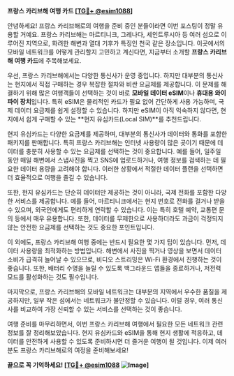 **프랑스 카리브해 여행 카드 [[TG💪+ @esim1088](https://t.me/s/esim1088)]**

안녕하세요! 프랑스 카리브해로의 여행을 준비 중인 분들이라면 이번 포스팅이 정말 유용할 거예요. 프랑스 카리브해는 마르티니크, 그레나다, 세인트루시아 등 여러 섬으로 이루어진 지역으로, 화려한 해변과 열대 기후가 특징인 천국 같은 장소입니다. 이곳에서의 모바일 네트워크를 어떻게 관리할지 고민하고 계신다면, 지금부터 소개할 **프랑스 카리브해 여행 카드**에 주목해보세요.

우선, 프랑스 카리브해에서는 다양한 통신사가 운영 중입니다. 하지만 대부분의 통신사는 현지에서 직접 구매하는 경우 복잡한 절차와 비싼 요금제를 제공합니다. 이 문제를 해결하기 위해 많은 여행객들이 선택하는 것이 바로 **모바일 데이터 eSIM**이나 **휴대용 와이파이 장치**입니다. 특히 eSIM은 물리적인 카드가 필요 없어 간단하게 사용 가능하며, 국제 데이터 요금제를 쉽게 설정할 수 있습니다. 하지만 eSIM이 아직 익숙하지 않다면, 현지에서 쉽게 구매할 수 있는 **현지 유심카드(Local SIM)**를 추천드립니다.

현지 유심카드는 다양한 요금제를 제공하며, 대부분의 통신사가 데이터와 통화를 포함한 패키지를 판매합니다. 특히 프랑스 카리브해는 인터넷 사용량이 많은 곳이기 때문에 데이터를 충분히 사용할 수 있는 요금제를 선택하는 것이 중요합니다. 예를 들어, 일주일 동안 매일 해변에서 스냅사진을 찍고 SNS에 업로드하거나, 여행 정보를 검색하는 데 필요한 데이터 용량을 고려해야 합니다. 이러한 상황에서 적절한 데이터 플랜을 선택하면 더 효율적으로 여행을 즐길 수 있습니다.

또한, 현지 유심카드는 단순히 데이터만 제공하는 것이 아니라, 국제 전화를 포함한 다양한 서비스를 제공합니다. 예를 들어, 마르티니크에서는 현지 번호로 전화를 걸거나 받을 수 있으며, 외국인에게도 편리하게 연락할 수 있습니다. 이는 특히 호텔 예약, 교통편 문의 등에서 매우 유용합니다. 또한, 데이터를 무제한으로 사용하더라도 과금이 걱정되지 않는 안전한 요금제를 선택하는 것도 중요한 포인트입니다.

이 외에도, 프랑스 카리브해 여행 중에는 반드시 필요한 몇 가지 팁이 있습니다. 먼저, 데이터 사용량을 최적화하는 방법입니다. 해변에서 사진을 찍거나 영상을 보면서 데이터 소비가 급격히 늘어날 수 있으므로, 비디오 스트리밍은 Wi-Fi 환경에서 진행하는 것이 좋습니다. 또한, 배터리 수명을 늘릴 수 있도록 백그라운드 앱들을 종료하거나, 저전력 모드를 활성화하는 것도 필수입니다.

마지막으로, 프랑스 카리브해의 모바일 네트워크는 대부분의 지역에서 우수한 품질을 제공하지만, 일부 작은 섬에서는 네트워크가 불안정할 수 있습니다. 이럴 경우, 여러 통신사를 비교하여 가장 신뢰할 수 있는 서비스를 선택하는 것이 좋습니다.

여행 준비를 마무리하면서, 이번 프랑스 카리브해 여행에서 필요한 모든 네트워크 관련 정보를 잘 정리해보았습니다. 현지 유심카드와 eSIM을 통해 현지 생활에 적응하고, 데이터를 안전하게 사용할 수 있도록 준비하시면 더 즐거운 여행이 될 것입니다. 이제 여러분도 프랑스 카리브해로의 여정을 준비해보세요!

**끝으로 꼭 기억하세요! [[TG💪+ @esim1088](https://t.me/s/esim1088) ![Image](https://i.postimg.cc/Y0z9fWf4/image.png)]**